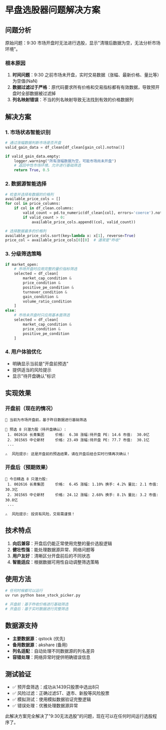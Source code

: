 # 早盘选股器问题解决方案

## 问题分析

原始问题：9:30 市场开盘时无法进行选股，显示"清理后数据为空，无法分析市场环境"。

### 根本原因

1. **时间问题**：9:30 之前市场未开盘，实时交易数据（涨幅、最新价格、量比等）为空值(NaN)
2. **数据过滤过于严格**：原代码要求所有价格和交易指标都有有效数据，导致预开盘时全部数据被过滤掉
3. **列名映射错误**：不当的列名映射导致无法找到有效的价格数据列

## 解决方案

### 1. 市场状态智能识别

```python
# 通过涨幅数据判断市场是否开盘
valid_gain_data = df_clean[df_clean[gain_col].notna()]

if valid_gain_data.empty:
    logger.warning("所有涨幅数据为空，可能市场尚未开盘")
    # 返回中性市场环境，允许进行基础筛选
    return True, 0.5
```

### 2. 数据源智能选择

```python
# 检查并选择有数据的价格列
available_price_cols = []
for col in price_columns:
    if col in df_clean.columns:
        valid_count = pd.to_numeric(df_clean[col], errors='coerce').notna().sum()
        if valid_count > 0:
            available_price_cols.append((col, valid_count))

# 选择数据最多的价格列
available_price_cols.sort(key=lambda x: x[1], reverse=True)
price_col = available_price_cols[0][0]  # 通常是"昨收"
```

### 3. 分级筛选策略

```python
if market_open:
    # 市场开盘时应用完整的量价指标筛选
    selected = df_clean[
        market_cap_condition & 
        price_condition & 
        positive_pe_condition & 
        turnover_condition & 
        gain_condition & 
        volume_ratio_condition
    ]
else:
    # 市场未开盘时只应用基本面筛选
    selected = df_clean[
        market_cap_condition & 
        price_condition & 
        positive_pe_condition
    ]
```

### 4. 用户体验优化

- 明确显示当前是"开盘前预选"
- 提供适当的风险提示
- 显示"待开盘确认"标识

## 实现效果

### 开盘前（现在的情况）

```
📢 当前为市场开盘前，基于昨日数据进行基础筛选

🎯 预选 8 只潜力股（待开盘确认）:
 1. 002616 长青集团     价格:  6.38 涨幅:待开盘 PE: 14.6 市值:  30.0亿
 2. 301565 中仑新材     价格: 23.49 涨幅:待开盘 PE: 77.7 市值:  30.1亿
 ...

⚠️  风险提示: 这是开盘前的预选结果，请在开盘后结合实时行情再次确认！
```

### 开盘后（预期效果）

```
🎯 今日精选 8 只潜力股:
 1. 002616 长青集团     价格:  6.45 涨幅: 1.10% 换手: 4.2% 量比: 2.1 市值:  30.3亿
 2. 301565 中仑新材     价格: 24.12 涨幅: 2.68% 换手: 8.1% 量比: 3.2 市值:  30.8亿
 ...

⚠️  风险提示: 投资有风险，交易需谨慎！
```

## 技术特点

1. **向后兼容**：开盘后仍能正常使用完整的量价选股逻辑
2. **健壮性强**：能处理数据源异常、网络问题等
3. **用户友好**：清晰区分开盘前后的不同状态
4. **智能适应**：根据数据可用性自动调整筛选策略

## 使用方法

```bash
# 任何时候都可以运行
uv run python base_stock_picker.py

# 开盘前：基于昨收价格进行基础筛选
# 开盘后：基于实时数据进行完整筛选
```

## 数据源支持

- **主要数据源**：qstock (优先)
- **备用数据源**：akshare (备用)
- **列名适配**：自动处理不同数据源的列名差异
- **容错处理**：网络异常时提供明确错误信息

## 测试验证

- ✅ 预开盘筛选：成功从1439只股票中选出8只
- ✅ 风险过滤：正确过滤ST、退市、新股等风险股票
- ✅ 模拟测试：使用模拟数据验证完整逻辑
- ✅ 错误处理：优雅处理数据源异常

此解决方案完全解决了"9:30无法选股"的问题，现在可以在任何时间运行选股程序了。
